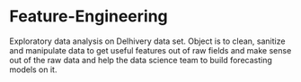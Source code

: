 # Feature-Engineering
Exploratory data analysis on Delhivery data set. Object is to clean, sanitize and manipulate data to get useful features out of raw fields and make sense out of the raw data and help the data science team to build forecasting models on it.


